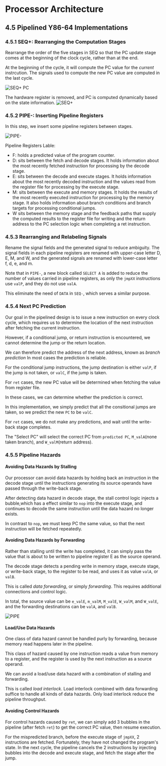 # Processor Architecture
## 4.5 Pipelined Y86-64 Implementations
### 4.5.1 SEQ+: Rearranging the Computation Stages
Rearrange the order of the five stages in SEQ so that the PC update stage comes at the beginning of the clock cycle, rather than at the end.

At the beginning of the cycle, it will compute the PC value for the *current* instrcution. The signals used to compute the new PC value are computed in the last cycle.

![SEQ+ PC](figures/figure4.39_seq+_pc.png)

The hardware register is removed, and PC is computed dynamically based on the state information.
![SEQ+](figures/figure4.40_seq+.png)
### 4.5.2 PIPE-: Inserting Pipeline Registers
In this step, we insert some pipeline registers between stages.

![PIPE-](figures/figure4.41_pipe-.png)

Pipeline Registers Lable:
+ F: holds a predicted value of the program counter.
+ D: sits between the fetch and decode stages. It holds information about the most recently fetched instruction for processing by the decode stage.
+ E: sits between the decode and execute stages. It holds information about the most recently decoded instruction and the values read from the register file for processing by the execute stage.
+ M: sits between the execute and memory stages. It holds the results of the most recently executed instruction for processing by the memory stage. It also holds information about branch conditions and branch targets for processing conditional jumps.
+ W sits between the memory stage and the feedback paths that supply the computed results to the register file for writing and the return address to the PC selection logic when completing a ret instruction.

### 4.5.3 Rearranging and Relabeling Signals
Rename the signal fields and the generated signal to reduce ambiguity.
The signal fields in each pipeline registers are renamed with upper-case letter D, E, M, and W, and the generated signals are renamed with lower-case letter f, d, e, and m.

Note that in `PIPE-`, a new block called `SELECT A` is added to reduce the number of values carried in pipeline registers, as only the `jmpXX` instructions use `valP`, and they do not use `valA`.

This eliminate the need of `DATA` in `SEQ-`, which serves a similar purpose.

### 4.5.4 Next PC Prediction
Our goal in the pipelined design is to issue a new instruction on every clock cycle, which requires us to determine the location of the next instruction after fetching the current instruction.

However, if a conditional jump, or return instruction is encountered, we cannot determine the jump or the return location.

We can therefore predict the address of the next address, known as *branch prediction* In most cases the prediction is reliable.

For the conditional jump instructions, the jump destination is either `valP`, if the jump is not taken, or `valC`, if the jump is taken.

For `ret` cases, the new PC value will be determined when fetching the value from register file.

In these cases, we can determine whether the prediction is correct.

In this implementation, we simply predict that all the consitional jumps are taken, so we predict the new `PC` to be `valC`.

For `ret` cases, we do not make any predictions, and wait until the write-back stage completes.

The "Select PC" will select the correct PC from `predicted PC`, `M_valA`(none taken branch), and `W_valM`(return address).

### 4.5.5 Pipeline Hazards

#### Avoiding Data Hazards by Stalling
Our processor can avoid data hazards by holding back an instruction in the decode stage until the instructions generating its source operands have passed through the write-back stage.

After detecting data hazard in decode stage, the stall control logic injects a bubble,which has a effect similar to `nop` into the execute stage, and continues to decode the same instruction until the data hazard no longer exists.

In contrast to `nop`, we must keep PC the same value, so that the next instruction will be fetched repeatedly.

#### Avoiding Data Hazards by Forwarding
Rather than stalling until the write has completed, it can simply pass the value that is about to be written to pipeline register E as the source operand.

The decode stage detects a pending write in memory stage, execute stage, or write-back stage, to the register to be read, and uses it as value `valA`, or `valB`.

This is called *data forwarding*, or simply *forwarding*. This requires additional connections and control logic.

In total, the source value can be `e_valE`, `m_valM`, `M_valE`, `W_valM`, and `W_valE`, and the forwarding destinations can be `valA`, and `valB`.

![PIPE](figures/figure4.52_pipe.png)

#### Load/Use Data Hazards
One class of data hazard cannot be handled purly by forwarding, because memory read happens later in the pipeline.

This class of hazard caused by one instruction reads a value from memory to a register, and the register is used by the next instruction as a source operand.

We can avoid a load/use data hazard with a combination of stalling and forwarding.

This is called *load interlock*. Load interlock combined with data forwarding suffice to handle all kinds of data hazards. Only load interlock reduce the pipeline throughput.

#### Avoiding Control Hazards
For control hazards caused by `ret`, we can simply add 3 bubbles in the pipeline (after fetch `ret`) to get the correct PC value, then resume execution.

For the mispredicted branch, before the execute stage of `jmpXX`, 2 instructions are fetched. Fortunately, they have not changed the program's state. In the next cycle, the pipeline cancels the 2 instructions by injecting bubbles into the decode and execute stage, and fetch the stage after the jump.





